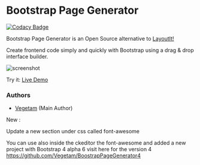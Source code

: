 Bootstrap Page Generator
======================

[![Codacy Badge](https://www.codacy.com/project/badge/970393072b7c492c87e5ddb3ff0bfa32)](https://www.codacy.com/app/francesco-malagrino/BootstrapPageGenerator)

Bootstrap Page Generator is an Open Source alternative to [LayoutIt!](http://www.layoutit.com/)

Create frontend code simply and quickly with Bootstrap using a drag & drop interface builder.

![screenshot](https://cloud.githubusercontent.com/assets/1483414/18440053/f5c2e120-7907-11e6-9770-d10ac5082959.PNG)

Try it: [Live Demo](http://www.francescomalagrino.com/BootstrapPageGenerator/3/)

### Authors

  * [Vegetam](https://github.com/Vegetam) (Main Author)

New :

Update a new section under css called font-awesome

You can use also inside the ckeditor the font-awesome and added a new project with Bootstrap 4 alpha 6 visit here for the version 4 https://github.com/Vegetam/BoostrapPageGenerator4

  
